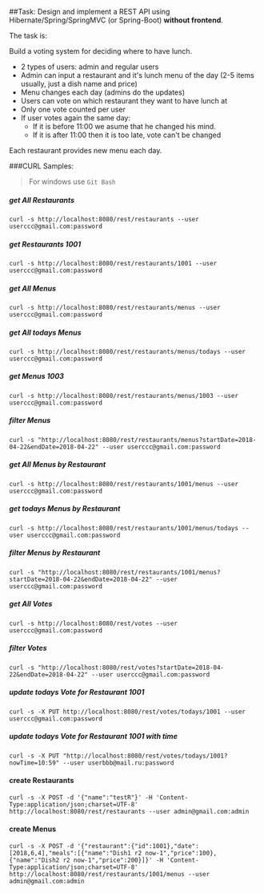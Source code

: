 ##Task:
Design and implement a REST API using Hibernate/Spring/SpringMVC (or Spring-Boot) **without frontend**.

The task is:

Build a voting system for deciding where to have lunch.

 * 2 types of users: admin and regular users
 * Admin can input a restaurant and it's lunch menu of the day (2-5 items usually, just a dish name and price)
 * Menu changes each day (admins do the updates)
 * Users can vote on which restaurant they want to have lunch at
 * Only one vote counted per user
 * If user votes again the same day:
    - If it is before 11:00 we asume that he changed his mind.
    - If it is after 11:00 then it is too late, vote can't be changed

Each restaurant provides new menu each day.

###CURL Samples:
> For windows use `Git Bash`
##### get All Restaurants
`curl -s http://localhost:8080/rest/restaurants --user userccc@gmail.com:password`

##### get Restaurants 1001
`curl -s http://localhost:8080/rest/restaurants/1001 --user userccc@gmail.com:password`

##### get All Menus
`curl -s http://localhost:8080/rest/restaurants/menus --user userccc@gmail.com:password`

##### get All todays Menus
`curl -s http://localhost:8080/rest/restaurants/menus/todays --user userccc@gmail.com:password`

##### get Menus 1003
`curl -s http://localhost:8080/rest/restaurants/menus/1003 --user userccc@gmail.com:password`

##### filter Menus
`curl -s "http://localhost:8080/rest/restaurants/menus?startDate=2018-04-22&endDate=2018-04-22" --user userccc@gmail.com:password`

##### get All Menus by Restaurant
`curl -s http://localhost:8080/rest/restaurants/1001/menus --user userccc@gmail.com:password`

##### get todays Menus by Restaurant
`curl -s http://localhost:8080/rest/restaurants/1001/menus/todays --user userccc@gmail.com:password`

##### filter Menus by Restaurant
`curl -s "http://localhost:8080/rest/restaurants/1001/menus?startDate=2018-04-22&endDate=2018-04-22" --user userccc@gmail.com:password`

##### get All Votes
`curl -s http://localhost:8080/rest/votes --user userccc@gmail.com:password`

##### filter Votes
`curl -s "http://localhost:8080/rest/votes?startDate=2018-04-22&endDate=2018-04-22" --user userccc@gmail.com:password`

##### update todays Vote for Restaurant 1001
`curl -s -X PUT http://localhost:8080/rest/votes/todays/1001 --user userccc@gmail.com:password`

##### update todays Vote for Restaurant 1001 with time
`curl -s -X PUT "http://localhost:8080/rest/votes/todays/1001?nowTime=10:59" --user userbbb@mail.ru:password`

#### create Restaurants
`curl -s -X POST -d '{"name":"testR"}' -H 'Content-Type:application/json;charset=UTF-8' http://localhost:8080/rest/restaurants --user admin@gmail.com:admin`

#### create Menus
`curl -s -X POST -d '{"restaurant":{"id":1001},"date":[2018,6,4],"meals":[{"name":"Dish1 r2 now-1","price":100},{"name":"Dish2 r2 now-1","price":200}]}' -H 'Content-Type:application/json;charset=UTF-8' http://localhost:8080/rest/restaurants/1001/menus --user admin@gmail.com:admin`
    